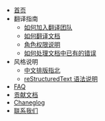 * [首页](docs/home)
* 翻译指南
    * [如何加入翻译团队](docs/join-our-team)
    * [如何翻译文档](docs/use-transifex-translate.md)
    * [角色权限说明](docs/role)
    * [如何处理文档中已有的错误](docs/fix-typo)
* 风格说明
    * [中文排版指北](docs/copywriting)
    * [reStructuredText 语法说明](docs/rst)
* [FAQ](docs/faq)
* [贡献文档](docs/contibute-this-docs)
* [Chaneglog](docs/changelog)
* [联系我们](docs/contact)
